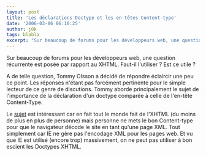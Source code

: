 ```yaml
---
layout: post
title: 'Les déclarations Doctype et les en-têtes Content-type'
date: '2006-03-06 06:10:25'
author: j0k
tags: blabla
excerpt: "Sur beaucoup de forums pour les développeurs web, une question récurrente est posée par rapport au XHTML.      \nFaut-il l'utiliser ? Est ce utile ?   \n  \nA de telle question, Tommy Olsson a décidé de répondre éclaircir une peu ce point. Les réponses n'étant pas forcément pertinente pour le simple lecteur de ce genre de discutions. Tommy aborde      …"
---
```


Sur beaucoup de forums pour les développeurs web, une question récurrente est posée par rapport au XHTML.
Faut-il l'utiliser ? Est ce utile ?

A de telle question, Tommy Olsson a décidé de répondre éclaircir une peu ce point. Les réponses n'étant pas forcément pertinente pour le simple lecteur de ce genre de discutions. Tommy aborde principalement le sujet de l'importance de la déclaration d'un doctype comparée à celle de l'en-tête Content-Type.

Le [sujet](http://www.pompage.net/pompe/doctypecontenttype/) est intéressant car en fait tout le monde fait de l'XHTML (du moins de plus en plus de personne) mais personne ne mets le bon Content-type pour que le navigateur décode le site en tant qu'une page XML. Tout simplement car IE ne gère pas l'encodage XML pour les pages web. Et vu que IE est utilisé (encore trop) massivement, on ne peut pas utiliser à bon escient les Doctypes XHTML.
